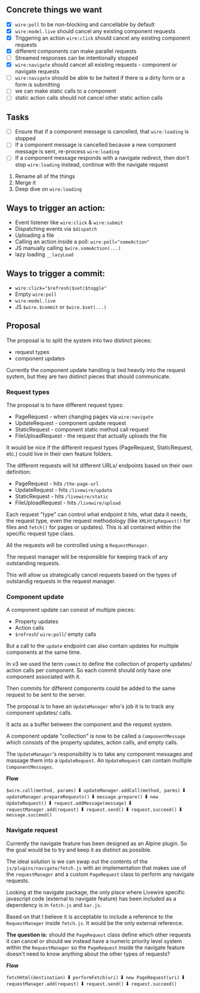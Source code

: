 ## Concrete things we want
- [x] `wire:poll` to be non-blocking and cancellable by default
- [x] `wire:model.live` should cancel any existing component requests
- [x] Triggering an action `wire:click` should cancel any existing component requests
- [x] different components can make parallel requests
- [ ] Streamed responses can be intentionally stopped
- [x] `wire:navigate` should cancel all existing requests - component or navigate requests
- [ ] `wire:navigate` should be able to be halted if there is a dirty form or a form is submitting
- [ ] we can make static calls to a component
- [ ] static action calls should not cancel other static action calls

## Tasks
- [ ] Ensure that if a component message is cancelled, that `wire:loading` is stopped
- [ ] If a component message is cancelled because a new component message is sent, re-process `wire:loading`
- [ ] If a component message responds with a navigate redirect, then don't stop `wire:loading` instead, continue with the navigate request

1. Rename all of the things
2. Merge it
3. Deep dive on `wire:loading`

## Ways to trigger an action:
* Event listener like `wire:click` & `wire:submit`
* Dispatching events via `$dispatch`
* Uploading a file
* Calling an action inside a poll: `wire:poll="someAction"`
* JS manually calling `$wire.someAction(...)`
* lazy loading `__lazyLoad`

## Ways to trigger a commit:
* `wire:click="$refresh|$set|$toggle"`
* Empty `wire:poll`
* `wire:model.live`
* JS `$wire.$commit` or `$wire.$set(...)`

## Proposal

The proposal is to split the system into two distinct pieces:
- request types
- component updates

Currently the component update handling is tied heavily into the request system, but they are two distinct pieces that should communicate.

### Request types

The proposal is to have different request types:
- PageRequest - when changing pages via `wire:navigate`
- UpdateRequest - component update request
- StaticRequest - component static method call request
- FileUploadRequest - the request that actually uploads the file

It would be nice if the different request types (PageRequest, StaticRequest, etc.) could live in their own feature folders.

The different requests will hit different URLs/ endpoints based on their own definition:
- PageRequest - hits `/the-page-url`
- UpdateRequest - hits `/livewire/update`
- StaticRequest - hits `/livewire/static`
- FileUploadRequest - hits `/livewire/upload`

Each request "type" can control what endpoint it hits, what data it needs, the request type, even the request methodology (like `XMLHttpRequest()` for files and `fetch()` for pages or updates).
This is all contained within the specific request type class.

All the requests will be controlled using a `RequestManager`.

The request manager will be responsible for keeping track of any outstanding requests.

This will allow us strategically cancel requests based on the types of outstandig requests in the request manager.

### Component update

A component update can consist of multiple pieces:
- Property updates
- Action calls
- `$refresh`/ `wire:poll`/ empty calls

But a call to the `update` endpoint can also contain updates for multiple components at the same time.

In v3 we used the term `commit` to define the collection of property updates/ action calls per component. So each commit should only have one component associated with it.

Then commits for different components could be added to the same request to be sent to the server.

The proposal is to have an `UpdateManager` who's job it is to track any component updates/ calls.

It acts as a buffer between the component and the request system.

A component update "collection" is now to be called a `ComponentMessage` which consists of the property updates, action calls, and empty calls.

The `UpdateManager`'s responsibility is to take any component messages and massage them into a `UpdateRequest`. An `UpdateRequest` can contain multiple `ComponentMessages`.

**Flow**

`$wire.call(method, params)`
    ⬇
`updateManager.addCall(method, parms)`
    ⬇
`updateManager.prepareRequests()`
    ⬇
`message.prepare()`
    ⬇
`new UpdateRequest()`
    ⬇
`request.addMessage(message)`
    ⬇
`requestManager.add(request)`
    ⬇
`request.send()`
    ⬇
`request.succeed()`
    ⬇
`message.succeed()`


### Navigate request

Currently the navigate feature has been designed as an Alpine plugin. So the goal would be to try and keep it as distinct as possible.

The ideal solution is we can swap out the contents of the `js/plugins/navigate/fetch.js` with an implementation that makes use of the `requestManager` and a custom `PageRequest` class to perform any navigate requests.

Looking at the navigate package, the only place where Livewire specific javascript code (external to navigate feature) has been included as a dependency is in `fetch.js` and `bar.js`.

Based on that I believe it is acceptable to include a reference to the `RequestManager` inside `fetch.js`. It would be the only external reference.

**The question is:** should the `PageRequest` class define which other requests it can cancel or should we instead have a numeric priority level system within the `RequestManager` so the `PageRequest` inside the navigate feature doesn't need to know anything about the other types of requests?

**Flow**

`fetchHtml(destination)`
    ⬇
`performFetch(uri)`
    ⬇
`new PageRequest(uri)`
    ⬇
`requestManager.add(request)`
    ⬇
`request.send()`
    ⬇
`request.succeed()`

